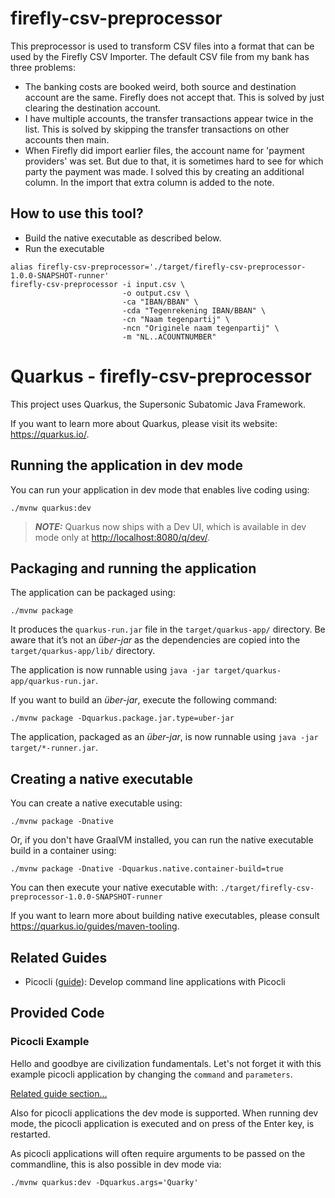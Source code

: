 # firefly-csv-preprocessor

This preprocessor is used to transform CSV files into a format that can be used by the Firefly CSV Importer.
The default CSV file from my bank has three problems:

- The banking costs are booked weird, both source and destination account are the same. Firefly does not accept that.
  This is solved by just clearing the destination account.
- I have multiple accounts, the transfer transactions appear twice in the list. This is solved by skipping the transfer transactions on other accounts then main.
- When Firefly did import earlier files, the account name for 'payment providers' was set. But due to that, it is sometimes hard to see for which party the payment was made. 
  I solved this by creating an additional column. In the import that extra column is added to the note.

## How to use this tool?

- Build the native executable as described below.
- Run the executable

```shell
alias firefly-csv-preprocessor='./target/firefly-csv-preprocessor-1.0.0-SNAPSHOT-runner'
firefly-csv-preprocessor -i input.csv \
                         -o output.csv \
                         -ca "IBAN/BBAN" \
                         -cda "Tegenrekening IBAN/BBAN" \
                         -cn "Naam tegenpartij" \
                         -ncn "Originele naam tegenpartij" \
                         -m "NL..ACOUNTNUMBER"

```




# Quarkus - firefly-csv-preprocessor 

This project uses Quarkus, the Supersonic Subatomic Java Framework.

If you want to learn more about Quarkus, please visit its website: <https://quarkus.io/>.

## Running the application in dev mode

You can run your application in dev mode that enables live coding using:

```shell script
./mvnw quarkus:dev
```

> **_NOTE:_**  Quarkus now ships with a Dev UI, which is available in dev mode only at <http://localhost:8080/q/dev/>.

## Packaging and running the application

The application can be packaged using:

```shell script
./mvnw package
```

It produces the `quarkus-run.jar` file in the `target/quarkus-app/` directory.
Be aware that it’s not an _über-jar_ as the dependencies are copied into the `target/quarkus-app/lib/` directory.

The application is now runnable using `java -jar target/quarkus-app/quarkus-run.jar`.

If you want to build an _über-jar_, execute the following command:

```shell script
./mvnw package -Dquarkus.package.jar.type=uber-jar
```

The application, packaged as an _über-jar_, is now runnable using `java -jar target/*-runner.jar`.

## Creating a native executable

You can create a native executable using:

```shell script
./mvnw package -Dnative
```

Or, if you don't have GraalVM installed, you can run the native executable build in a container using:

```shell script
./mvnw package -Dnative -Dquarkus.native.container-build=true
```

You can then execute your native executable with: `./target/firefly-csv-preprocessor-1.0.0-SNAPSHOT-runner`

If you want to learn more about building native executables, please consult <https://quarkus.io/guides/maven-tooling>.

## Related Guides

- Picocli ([guide](https://quarkus.io/guides/picocli)): Develop command line applications with Picocli

## Provided Code

### Picocli Example

Hello and goodbye are civilization fundamentals. Let's not forget it with this example picocli application by changing the <code>command</code> and <code>parameters</code>.

[Related guide section...](https://quarkus.io/guides/picocli#command-line-application-with-multiple-commands)

Also for picocli applications the dev mode is supported. When running dev mode, the picocli application is executed and on press of the Enter key, is restarted.

As picocli applications will often require arguments to be passed on the commandline, this is also possible in dev mode via:

```shell script
./mvnw quarkus:dev -Dquarkus.args='Quarky'
```
